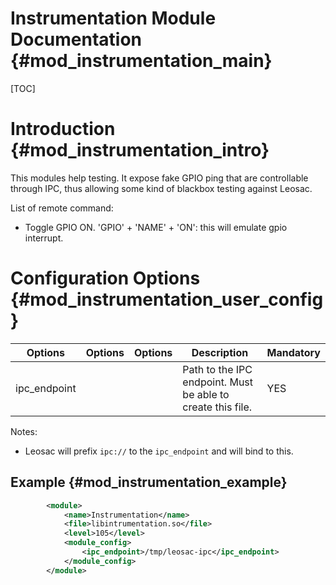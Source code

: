 Instrumentation Module Documentation {#mod_instrumentation_main}
================================================================

[TOC]

Introduction {#mod_instrumentation_intro}
=========================================

This modules help testing. It expose fake GPIO ping that are controllable
through IPC, thus allowing some kind of blackbox testing against Leosac.

List of remote command:
+ Toggle GPIO ON. 'GPIO' + 'NAME' + 'ON': this will emulate gpio interrupt.

Configuration Options {#mod_instrumentation_user_config}
========================================================

Options           | Options  | Options     | Description                                                 | Mandatory
------------------|----------|-------------|-------------------------------------------------------------|-----------
ipc_endpoint      |          |             | Path to the IPC endpoint. Must be able to create this file. | YES


Notes:
  + Leosac will prefix `ipc://` to the `ipc_endpoint` and will bind to this.

Example {#mod_instrumentation_example}
--------------------------------------

~~~~~~~~~~~~~~~~~~~~~~~~~~~~~~~~~~~~~~~~~~~~~~~~~~~.xml
        <module>
            <name>Instrumentation</name>
            <file>libintrumentation.so</file>
            <level>105</level>
            <module_config>
                <ipc_endpoint>/tmp/leosac-ipc</ipc_endpoint>
            </module_config>
        </module>
~~~~~~~~~~~~~~~~~~~~~~~~~~~~~~~~~~~~~~~~~~~~~~~~~~~
